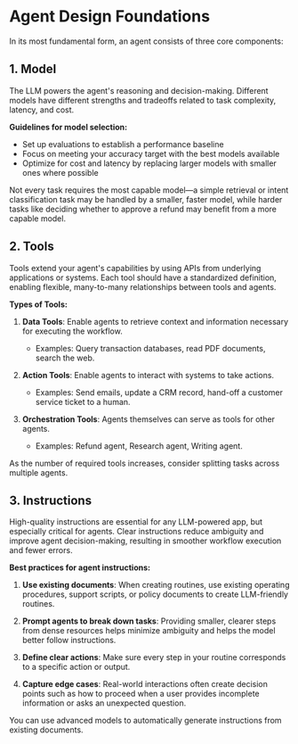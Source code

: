 # Agent Design Foundations

In its most fundamental form, an agent consists of three core components:

## 1. Model

The LLM powers the agent's reasoning and decision-making. Different models have different strengths and tradeoffs related to task complexity, latency, and cost.

**Guidelines for model selection:**
- Set up evaluations to establish a performance baseline
- Focus on meeting your accuracy target with the best models available
- Optimize for cost and latency by replacing larger models with smaller ones where possible

Not every task requires the most capable model—a simple retrieval or intent classification task may be handled by a smaller, faster model, while harder tasks like deciding whether to approve a refund may benefit from a more capable model.

## 2. Tools

Tools extend your agent's capabilities by using APIs from underlying applications or systems. Each tool should have a standardized definition, enabling flexible, many-to-many relationships between tools and agents.

**Types of Tools:**

1. **Data Tools**: Enable agents to retrieve context and information necessary for executing the workflow.
   - Examples: Query transaction databases, read PDF documents, search the web.

2. **Action Tools**: Enable agents to interact with systems to take actions.
   - Examples: Send emails, update a CRM record, hand-off a customer service ticket to a human.

3. **Orchestration Tools**: Agents themselves can serve as tools for other agents.
   - Examples: Refund agent, Research agent, Writing agent.

As the number of required tools increases, consider splitting tasks across multiple agents.

## 3. Instructions

High-quality instructions are essential for any LLM-powered app, but especially critical for agents. Clear instructions reduce ambiguity and improve agent decision-making, resulting in smoother workflow execution and fewer errors.

**Best practices for agent instructions:**

1. **Use existing documents**: When creating routines, use existing operating procedures, support scripts, or policy documents to create LLM-friendly routines.

2. **Prompt agents to break down tasks**: Providing smaller, clearer steps from dense resources helps minimize ambiguity and helps the model better follow instructions.

3. **Define clear actions**: Make sure every step in your routine corresponds to a specific action or output.

4. **Capture edge cases**: Real-world interactions often create decision points such as how to proceed when a user provides incomplete information or asks an unexpected question.

You can use advanced models to automatically generate instructions from existing documents.